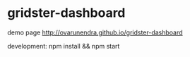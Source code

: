# gridster-dashboard

demo page http://ovarunendra.github.io/gridster-dashboard

development:
 npm install && npm start
 
 
